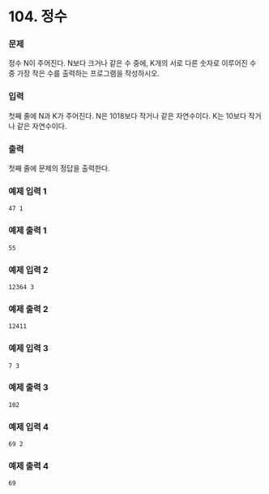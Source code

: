 # 104. 정수

### 문제
정수 N이 주어진다. N보다 크거나 같은 수 중에, K개의 서로 다른 숫자로 이루어진 수 중 가장 작은 수를 출력하는 프로그램을 작성하시오.

### 입력
첫째 줄에 N과 K가 주어진다. N은 1018보다 작거나 같은 자연수이다. K는 10보다 작거나 같은 자연수이다.

### 출력
첫째 줄에 문제의 정답을 출력한다.

### 예제 입력 1 
```
47 1
```
### 예제 출력 1 
```
55
```
### 예제 입력 2 
```
12364 3
```
### 예제 출력 2 
```
12411
```
### 예제 입력 3 
```
7 3
```
### 예제 출력 3 
```
102
```
### 예제 입력 4
```
69 2
```
### 예제 출력 4 
```
69
```
